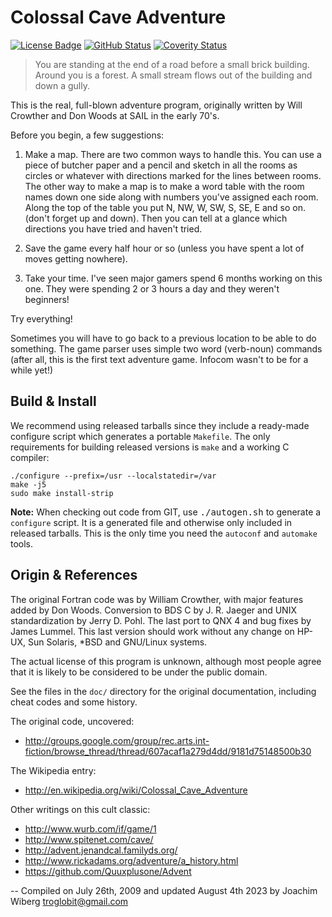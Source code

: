 Colossal Cave Adventure
=======================
[![License Badge][]][License] [![GitHub Status][]][GitHub] [![Coverity Status]][Coverity Scan]

> You are standing at the end of a road before a small brick
> building.  Around you is a forest.  A small stream flows out
> of the building and down a gully.

This is the real, full-blown adventure program, originally written by
Will Crowther and Don Woods at SAIL in the early 70's.

Before you begin, a few suggestions:

1. Make a map.  There are two common ways to handle this. You can use a
   piece of butcher paper and a pencil and sketch in all the rooms as
   circles or whatever with directions marked for the lines between
   rooms.  The other way to make a map is to make a word table with the
   room names down one side along with numbers you've assigned each
   room.  Along the top of the table you put N, NW, W, SW, S, SE, E and
   so on.  (don't forget up and down).  Then you can tell at a glance
   which directions you have tried and haven't tried.

2. Save the game every half hour or so (unless you have spent a lot of
   moves getting nowhere).

3. Take your time.  I've seen major gamers spend 6 months working on
   this one.  They were spending 2 or 3 hours a day and they weren't
   beginners!

Try everything!

Sometimes you will have to go back to a previous location to be able to
do something.  The game parser uses simple two word (verb-noun) commands
(after all, this is the first text adventure game. Infocom wasn't to be
for a while yet!)


Build & Install
---------------

We recommend using released tarballs since they include a ready-made
configure script which generates a portable `Makefile`.  The only
requirements for building released versions is `make` and a working
C compiler:

    ./configure --prefix=/usr --localstatedir=/var
    make -j5
    sudo make install-strip

**Note:** When checking out code from GIT, use <kbd>./autogen.sh</kbd>
to generate a `configure` script.  It is a generated file and otherwise
only included in released tarballs.  This is the only time you need the
`autoconf` and `automake` tools.


Origin & References
-------------------

The original Fortran code was by William Crowther, with major features
added by Don Woods.  Conversion to BDS C by J. R. Jaeger and UNIX<TM>
standardization by Jerry D. Pohl. The last port to QNX 4 and bug fixes
by James Lummel.  This last version should work without any change on
HP-UX, Sun Solaris, *BSD and GNU/Linux systems.

The actual license of this program is unknown, although most people
agree that it is likely to be considered to be under the public domain.

See the files in the `doc/` directory for the original documentation,
including cheat codes and some history.

The original code, uncovered:
- http://groups.google.com/group/rec.arts.int-fiction/browse_thread/thread/607acaf1a279d4dd/9181d75148500b30

The Wikipedia entry:

- http://en.wikipedia.org/wiki/Colossal_Cave_Adventure

Other writings on this cult classic:

- http://www.wurb.com/if/game/1
- http://www.spitenet.com/cave/
- http://advent.jenandcal.familyds.org/
- http://www.rickadams.org/adventure/a_history.html
- https://github.com/Quuxplusone/Advent

 -- Compiled on July 26th, 2009 and updated August 4th 2023
    by Joachim Wiberg <troglobit@gmail.com>

[License]:         https://unlicense.org/
[License Badge]:   https://img.shields.io/badge/License-Unlicense-blue.svg
[GitHub]:          https://github.com/troglobit/adventure/actions/workflows/build.yml
[GitHub Status]:   https://github.com/troglobit/adventure/actions/workflows/build.yml/badge.svg
[Coverity Scan]:   https://scan.coverity.com/projects/28918
[Coverity Status]: https://scan.coverity.com/projects/28918/badge.svg

